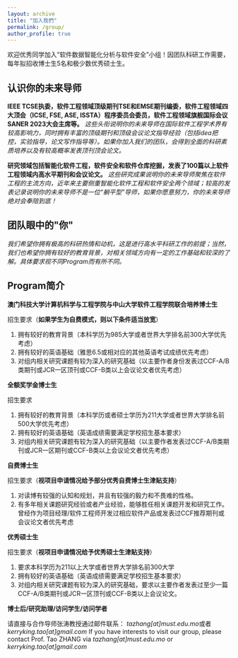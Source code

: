 ```yaml
---
layout: archive
title: "加入我們"
permalink: /group/
author_profile: true
---
```

欢迎优秀同学加入“软件数据智能化分析与软件安全”小组！因团队科研工作需要，每年拟招收博士生5名和极少数优秀硕士生。

认识你的未来导师
------
**IEEE TCSE执委，软件工程领域顶级期刊TSE和EMSE期刊编委，软件工程领域四大顶会（ICSE, FSE, ASE, ISSTA）程序委员会委员，软件工程领域旗舰国际会议SANER 2023大会主席等。** 
*这些头衔说明你的未来导师在国际软件工程学术界有较高影响力，同时拥有丰富的顶级期刊和顶级会议论文指导经验（包括idea把控，实验指导，论文写作指导等）。如果你加入我们的团队，会得到全面的科研素质培养以及有较高概率发表顶刊顶会论文。*

**研究领域包括智能化软件工程，软件安全和软件仓库挖掘，发表了100篇以上软件工程领域内高水平期刊和会议论文。**
*这些研究成果说明你的未来导师聚焦在软件工程的主流方向，近年来主要侧重智能化软件工程和软件安全两个领域；较高的发表记录说明你的未来导师不是一位“躺平型”导师，如果你愿意努力，你的未来导师绝对会奉陪到底！*

团队眼中的"你"
------
*我们希望你拥有极高的科研热情和动机，这是进行高水平科研工作的前提；当然，我们也希望你拥有较好的教育背景，对相关领域方向有一定的工作基础和较深的了解。具体要求视不同Program而有所不同。*

Program简介
------
**澳门科技大学计算机科学与工程学院与中山大学软件工程学院联合培养博士生**

招生要求（**如果学生为自费模式，则以下条件适当放宽**）
1. 拥有较好的教育背景（本科学历为985大学或者世界大学排名前300大学优先考虑）
2. 拥有较好的英语基础（雅思6.5或相对应的其他英语考试成绩优先考虑）
3. 对组内相关研究课题有较为深入的研究基础（以主要作者身份发表过CCF-A/B类期刊或JCR一区顶刊或CCF-B类以上会议论文者优先考虑）


**全额奖学金博士生**

招生要求
1. 拥有较好的教育背景（本科学历或者硕士学历为211大学或者世界大学排名前500大学优先考虑）
2. 拥有较好的英语基础（英语成绩需要满足学校招生基本要求）
3. 对组内相关研究课题有较为深入的研究基础（以主要作者发表过CCF-A/B类期刊或JCR一区期刊或CCF-B类以上会议论文者优先考虑）

**自费博士生**

招生要求（**视项目申请情况给予部分优秀自费博士生津贴支持**）
1. 对读博有较强的认知和规划，并且有较强的毅力和不畏难的性格。
2. 有多年相关课题研究经验或者产业经验，能够胜任相关课题开发和研究工作。曾经作为项目经理/软件工程师开发过相应软件产品或发表过CCF推荐期刊或会议论文者优先考虑

**优秀硕士生**

招生要求（**视项目申请情况给予优秀硕士生津贴支持**）
1. 要求本科学历为211以上大学或者世界大学排名前300大学
2. 拥有较好的英语基础（英语成绩需要满足学校招生基本要求）
3. 对组内相关研究课题有较为深入的研究基础，要求以主要作者发表过至少一篇CCF-A/B类期刊或JCR一区顶刊或CCF-B类以上会议论文。

**博士后/研究助理/访问学生/访问学者**

请直接与合作导师张涛教授通过邮件联系： *tazhang[at]must.edu.mo*或者*kerryking.tao[at]gmail.com*
If you have interests to visit our group, please contact Prof. Tao ZHANG via *tazhang[at]must.edu.mo* or *kerryking.tao[at]gmail.com*






